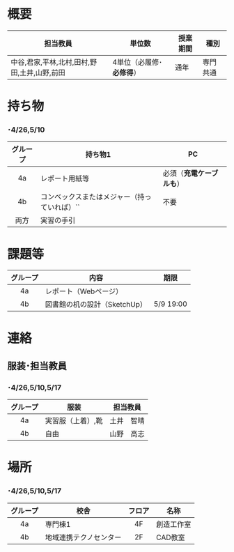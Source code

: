 # 概要
| 担当教員                       | 単位数              | 授業期間 | 種別   |
|----------------------------|------------------|------|------|
| 中谷,君家,平林,北村,田村,野田,土井,山野,前田 | 4単位（必履修･**必修得**） | 通年   | 専門共通 |

# 持ち物
### ･4/26,5/10
| グループ | 持ち物1                  | PC              |
|:----:|-----------------------|-----------------|
|  4a  | レポート用紙等               | 必須（**充電ケーブルも**） |
|  4b  | コンベックスまたはメジャー（持っていれば）`` | 不要              |
|  両方  | 実習の手引                 |                 |


# 課題等
| グループ | 内容                 | 期限        |
|:----:|--------------------|-----------|
|  4a  | レポート（Webページ）       |           |
|  4b  | 図書館の机の設計（SketchUp） | 5/9 19:00 |

# 連絡
## 服装･担当教員
### ･4/26,5/10,5/17
| グループ | 服装        | 担当教員  |
|:----:|-----------|-------|
|  4a  | 実習服（上着）,靴 | 土井　智晴 |
|  4b  | 自由        | 山野　高志 |

# 場所
### ･4/26,5/10,5/17
| グループ | 校舎          | フロア | 名称    |
|:----:|-------------|:---:|-------|
|  4a  | 専門棟1        | 4F  | 創造工作室 |
|  4b  | 地域連携テクノセンター | 2F  | CAD教室 |
